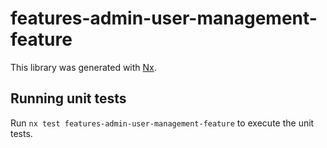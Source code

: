 # features-admin-user-management-feature

This library was generated with [Nx](https://nx.dev).

## Running unit tests

Run `nx test features-admin-user-management-feature` to execute the unit tests.
